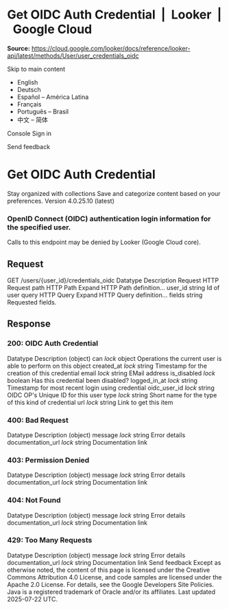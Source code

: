 # Get OIDC Auth Credential  |  Looker  |  Google Cloud

**Source:** https://cloud.google.com/looker/docs/reference/looker-api/latest/methods/User/user_credentials_oidc

Skip to main content 


  * English
  * Deutsch
  * Español – América Latina
  * Français
  * Português – Brasil
  * 中文 – 简体

Console  Sign in


Send feedback 
#  Get OIDC Auth Credential
Stay organized with collections  Save and categorize content based on your preferences. 
Version 4.0.25.10 (latest) 
### OpenID Connect (OIDC) authentication login information for the specified user.
Calls to this endpoint may be denied by Looker (Google Cloud core).
## Request
GET /users/{user_id}/credentials_oidc 
Datatype
Description
Request
HTTP Request 
path
HTTP Path 
Expand HTTP Path definition... 
user_id
string 
Id of user
query
HTTP Query 
Expand HTTP Query definition... 
fields
string 
Requested fields.
## Response
### 200: OIDC Auth Credential
Datatype
Description
(object)
can
_lock_
object 
Operations the current user is able to perform on this object
created_at
_lock_
string 
Timestamp for the creation of this credential
email
_lock_
string 
EMail address
is_disabled
_lock_
boolean 
Has this credential been disabled?
logged_in_at
_lock_
string 
Timestamp for most recent login using credential
oidc_user_id
_lock_
string 
OIDC OP's Unique ID for this user
type
_lock_
string 
Short name for the type of this kind of credential
url
_lock_
string 
Link to get this item
### 400: Bad Request
Datatype
Description
(object)
message
_lock_
string 
Error details
documentation_url
_lock_
string 
Documentation link
### 403: Permission Denied
Datatype
Description
(object)
message
_lock_
string 
Error details
documentation_url
_lock_
string 
Documentation link
### 404: Not Found
Datatype
Description
(object)
message
_lock_
string 
Error details
documentation_url
_lock_
string 
Documentation link
### 429: Too Many Requests
Datatype
Description
(object)
message
_lock_
string 
Error details
documentation_url
_lock_
string 
Documentation link
Send feedback 
Except as otherwise noted, the content of this page is licensed under the Creative Commons Attribution 4.0 License, and code samples are licensed under the Apache 2.0 License. For details, see the Google Developers Site Policies. Java is a registered trademark of Oracle and/or its affiliates.
Last updated 2025-07-22 UTC.


